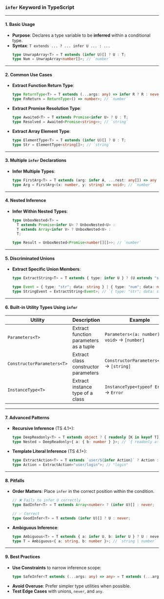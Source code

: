 ### **`infer` Keyword in TypeScript**

---

#### **1. Basic Usage**
- **Purpose**: Declares a type variable to be **inferred** within a conditional type.
- **Syntax**: `T extends ... ? ... infer U ... : ...`
  ```typescript
  type UnwrapArray<T> = T extends (infer U)[] ? U : T;
  type Num = UnwrapArray<number[]>; // `number`
  ```

---

#### **2. Common Use Cases**
- **Extract Function Return Type**:
  ```typescript
  type ReturnType<T> = T extends (...args: any) => infer R ? R : never;
  type FnReturn = ReturnType<() => number>; // `number`
  ```
- **Extract Promise Resolution Type**:
  ```typescript
  type Awaited<T> = T extends Promise<infer U> ? U : T;
  type Resolved = Awaited<Promise<string>>; // `string`
  ```
- **Extract Array Element Type**:
  ```typescript
  type ElementType<T> = T extends (infer U)[] ? U : T;
  type Str = ElementType<string[]>; // `string`
  ```

---

#### **3. Multiple `infer` Declarations**
- **Infer Multiple Types**:
  ```typescript
  type FirstArg<T> = T extends (arg: infer A, ...rest: any[]) => any ? A : never;
  type Arg = FirstArg<(x: number, y: string) => void>; // `number`
  ```

---

#### **4. Nested Inference**
- **Infer Within Nested Types**:
  ```typescript
  type UnboxNested<T> = 
    T extends Promise<infer U> ? UnboxNested<U> : 
    T extends Array<infer V> ? UnboxNested<V> : 
    T;
  
  type Result = UnboxNested<Promise<number[][]>>; // `number`
  ```

---

#### **5. Discriminated Unions**
- **Extract Specific Union Members**:
  ```typescript
  type ExtractString<T> = T extends { type: infer U } ? (U extends "str" ? T : never) : never;
  
  type Event = { type: "str"; data: string } | { type: "num"; data: number };
  type StringEvent = ExtractString<Event>; // `{ type: "str"; data: string }`
  ```

---

#### **6. Built-in Utility Types Using `infer`**
| **Utility**       | **Description**                          | **Example**                                  |
|--------------------|------------------------------------------|----------------------------------------------|
| `Parameters<T>`    | Extract function parameters as a tuple   | `Parameters<(a: number) => void>` → `[number]` |
| `ConstructorParameters<T>` | Extract class constructor parameters | `ConstructorParameters<Error>` → `[string]` |
| `InstanceType<T>`  | Extract instance type of a class         | `InstanceType<typeof Error>` → `Error`       |

---

#### **7. Advanced Patterns**
- **Recursive Inference** (TS 4.1+):
  ```typescript
  type DeepReadonly<T> = T extends object ? { readonly [K in keyof T]: DeepReadonly<T[K]> } : T;
  type Nested = DeepReadonly<{ a: { b: number } }>; // `{ readonly a: { readonly b: number } }`
  ```
- **Template Literal Inference** (TS 4.1+):
  ```typescript
  type ExtractAction<T> = T extends `user/${infer Action}` ? Action : never;
  type Action = ExtractAction<"user/login">; // "login"
  ```

---

#### **8. Pitfalls**
- **Order Matters**: Place `infer` in the correct position within the condition.
  ```typescript
  // ❌ Fails to infer U correctly
  type BadInfer<T> = T extends Array<number> ? (infer U)[] : never;
  
  // ✅ Correct
  type GoodInfer<T> = T extends (infer U)[] ? U : never;
  ```
- **Ambiguous Inference**:
  ```typescript
  type Ambiguous<T> = T extends { a: infer U, b: infer U } ? U : never;
  type T = Ambiguous<{ a: string, b: number }>; // `string | number`
  ```

---

#### **9. Best Practices**
- **Use Constraints** to narrow inference scope:
  ```typescript
  type SafeInfer<T extends (...args: any) => any> = T extends (...args: any) => infer R ? R : never;
  ```
- **Avoid Overuse**: Prefer simpler type utilities when possible.
- **Test Edge Cases** with unions, `never`, and `any`.
